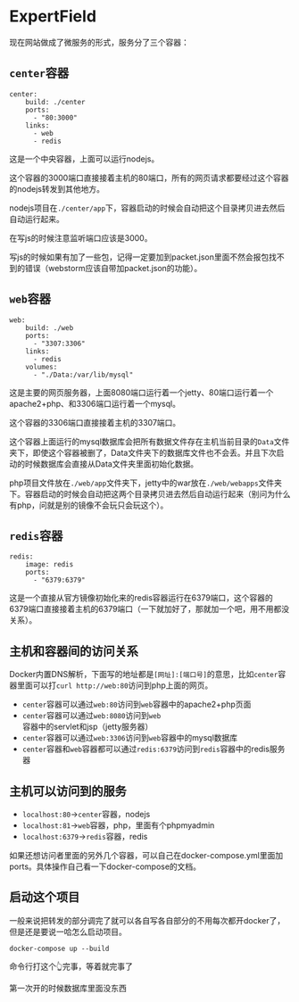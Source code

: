 # ExpertField

现在网站做成了微服务的形式，服务分了三个容器：

## `center`容器

```docker-compose
center:
    build: ./center
    ports:
      - "80:3000"
    links:
      - web
      - redis
```

这是一个中央容器，上面可以运行nodejs。

这个容器的3000端口直接接着主机的80端口，所有的网页请求都要经过这个容器的nodejs转发到其他地方。

nodejs项目在`./center/app`下，容器启动的时候会自动把这个目录拷贝进去然后自动运行起来。

在写js的时候注意监听端口应该是3000。

写js的时候如果有加了一些包，记得一定要加到packet.json里面不然会报包找不到的错误（webstorm应该自带加packet.json的功能）。

## `web`容器

```docker-compose
web:
    build: ./web
    ports:
      - "3307:3306"
    links:
      - redis
    volumes:
      - "./Data:/var/lib/mysql"
```

这是主要的网页服务器，上面8080端口运行着一个jetty、80端口运行着一个apache2+php、和3306端口运行着一个mysql。

这个容器的3306端口直接接着主机的3307端口。

这个容器上面运行的mysql数据库会把所有数据文件存在主机当前目录的`Data`文件夹下，即使这个容器被删了，Data文件夹下的数据库文件也不会丢。并且下次启动的时候数据库会直接从Data文件夹里面初始化数据。

php项目文件放在`./web/app`文件夹下，jetty中的war放在`./web/webapps`文件夹下。容器启动的时候会自动把这两个目录拷贝进去然后自动运行起来（别问为什么有php，问就是别的镜像不会玩只会玩这个）。

## `redis`容器

```docker-compose
redis:
    image: redis
    ports:
      - "6379:6379"
```

这是一个直接从官方镜像初始化来的redis容器运行在6379端口，这个容器的6379端口直接接着主机的6379端口（一下就加好了，那就加一个吧，用不用都没关系）。

## 主机和容器间的访问关系

Docker内置DNS解析，下面写的地址都是`[网址]:[端口号]`的意思，比如`center`容器里面可以打`curl http://web:80`访问到php上面的网页。

* `center`容器可以通过`web:80`访问到`web`容器中的apache2+php页面
* `center`容器可以通过`web:8080`访问到`web`容器中的servlet和jsp（jetty服务器）
* `center`容器可以通过`web:3306`访问到`web`容器中的mysql数据库
* `center`容器和`web`容器都可以通过`redis:6379`访问到`redis`容器中的redis服务器

## 主机可以访问到的服务

* `localhost:80`->`center`容器，nodejs
* `localhost:81`->`web`容器，php，里面有个phpmyadmin
* `localhost:6379`->`redis`容器，redis

如果还想访问者里面的另外几个容器，可以自己在docker-compose.yml里面加ports。具体操作自己看一下docker-compose的文档。

## 启动这个项目

一般来说把转发的部分调完了就可以各自写各自部分的不用每次都开docker了，但是还是要说一哈怎么启动项目。

    docker-compose up --build

命令行打这个👆完事，等着就完事了

第一次开的时候数据库里面没东西